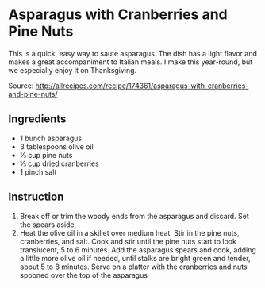 # Asparagus with Cranberries and Pine Nuts
This is a quick, easy way to saute asparagus. The dish has a light flavor and makes a great accompaniment to Italian meals. I make this year-round, but we especially enjoy it on Thanksgiving.

Source: http://allrecipes.com/recipe/174361/asparagus-with-cranberries-and-pine-nuts/

## Ingredients

- 1 bunch asparagus
- 3 tablespoons olive oil
- ⅓ cup pine nuts
- ⅓ cup dried cranberries
- 1 pinch salt

## Instruction 

1. Break off or trim the woody ends from the asparagus and discard. Set the spears aside.
2. Heat the olive oil in a skillet over medium heat. Stir in the pine nuts, cranberries, and salt. Cook and stir until the pine nuts start to look translucent, 5 to 6 minutes. Add the asparagus spears and cook, adding a little more olive oil if needed, until stalks are bright green and tender, about 5 to 8 minutes. Serve on a platter with the cranberries and nuts spooned over the top of the asparagus
